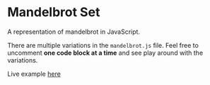 # Mandelbrot Set

A representation of mandelbrot in JavaScript.

There are multiple variations in the ```mandelbrot.js``` file. Feel free to uncomment **one code block at a time** and see play around with the variations.

Live example [here](https://codepen.io/KayD33/full/bQGgOo/)
